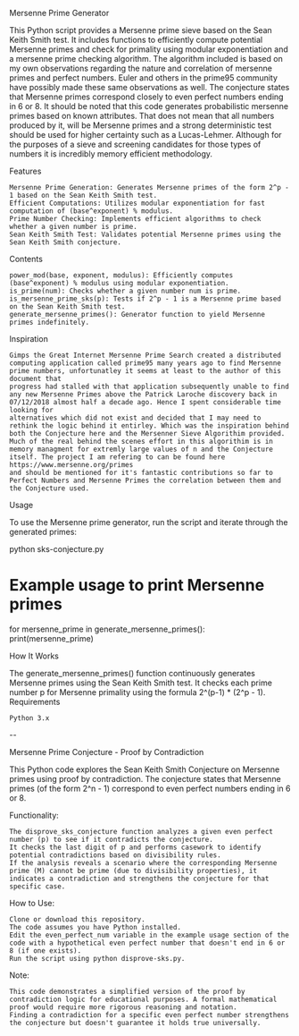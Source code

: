 Mersenne Prime Generator

This Python script provides a Mersenne prime sieve based on the Sean Keith Smith test. It includes functions to efficiently compute potential Mersenne primes and check for primality using modular exponentiation and a mersenne prime checking algorithm.
The algorithm included is based on my own observations regarding the nature and correlation of mersenne primes and perfect numbers. Euler and others in the prime95 community have possibly made these same observations as well. The conjecture states that Mersenne primes correspond closely to even perfect numbers ending in 6 or 8. It should be noted that this code generates probabilistic mersenne primes based on known attributes. That does not mean that all numbers produced by it, will be Mersenne primes and a strong deterministic test should be used for higher certainty such as a Lucas-Lehmer. Although for the purposes of a sieve and screening candidates for those types of numbers it is incredibly memory efficient methodology. 

Features

    Mersenne Prime Generation: Generates Mersenne primes of the form 2^p - 1 based on the Sean Keith Smith test.
    Efficient Computations: Utilizes modular exponentiation for fast computation of (base^exponent) % modulus.
    Prime Number Checking: Implements efficient algorithms to check whether a given number is prime.
    Sean Keith Smith Test: Validates potential Mersenne primes using the Sean Keith Smith conjecture.

Contents

    power_mod(base, exponent, modulus): Efficiently computes (base^exponent) % modulus using modular exponentiation.
    is_prime(num): Checks whether a given number num is prime.
    is_mersenne_prime_sks(p): Tests if 2^p - 1 is a Mersenne prime based on the Sean Keith Smith test.
    generate_mersenne_primes(): Generator function to yield Mersenne primes indefinitely.

Inspiration

    Gimps the Great Internet Mersenne Prime Search created a distributed computing application called prime95 many years ago to find Mersenne prime numbers, unfortunatley it seems at least to the author of this document that
    progress had stalled with that application subsequently unable to find any new Mersenne Primes above the Patrick Laroche discovery back in 07/12/2018 almost half a decade ago. Hence I spent considerable time looking for 
    alternatives which did not exist and decided that I may need to rethink the logic behind it entirley. Which was the inspiration behind both the Conjecture here and the Mersenner Sieve Algorithim provided. 
    Much of the real behind the scenes effort in this algorithim is in memory managment for extremly large values of n and the Conjecture itself. The project I am refering to can be found here https://www.mersenne.org/primes 
    and should be mentioned for it's fantastic contributions so far to Perfect Numbers and Mersenne Primes the correlation between them and the Conjecture used.
    
Usage

To use the Mersenne prime generator, run the script and iterate through the generated primes:

python sks-conjecture.py

# Example usage to print Mersenne primes
for mersenne_prime in generate_mersenne_primes():
    print(mersenne_prime)

How It Works

The generate_mersenne_primes() function continuously generates Mersenne primes using the Sean Keith Smith test. It checks each prime number p for Mersenne primality using the formula 2^(p-1) * (2^p - 1).
Requirements

    Python 3.x
--

Mersenne Prime Conjecture - Proof by Contradiction

This Python code explores the Sean Keith Smith Conjecture on Mersenne primes using proof by contradiction. The conjecture states that Mersenne primes (of the form 2^n - 1) correspond to even perfect numbers ending in 6 or 8.

Functionality:

    The disprove_sks_conjecture function analyzes a given even perfect number (p) to see if it contradicts the conjecture.
    It checks the last digit of p and performs casework to identify potential contradictions based on divisibility rules.
    If the analysis reveals a scenario where the corresponding Mersenne prime (M) cannot be prime (due to divisibility properties), it indicates a contradiction and strengthens the conjecture for that specific case.

How to Use:

    Clone or download this repository.
    The code assumes you have Python installed.
    Edit the even_perfect_num variable in the example usage section of the code with a hypothetical even perfect number that doesn't end in 6 or 8 (if one exists).
    Run the script using python disprove-sks.py.

Note:

    This code demonstrates a simplified version of the proof by contradiction logic for educational purposes. A formal mathematical proof would require more rigorous reasoning and notation.
    Finding a contradiction for a specific even perfect number strengthens the conjecture but doesn't guarantee it holds true universally.
